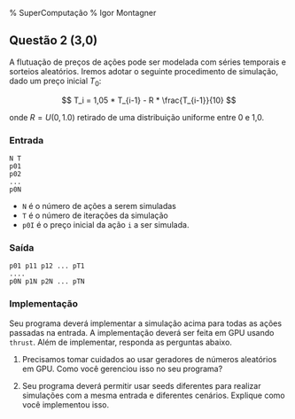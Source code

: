 % SuperComputação
% Igor Montagner

## Questão 2 (3,0)

A flutuação de preços de ações pode ser modelada com séries temporais e sorteios aleatórios. Iremos adotar o seguinte procedimento de simulação, dado um preço inicial $T_0$:

$$
T_i = 1,05 * T_{i-1} - R * \frac{T_{i-1}}{10} 
$$

onde $R = U(0, 1.0)$ retirado de uma distribuição uniforme entre 0 e 1,0.  

### Entrada

```
N T
p01 
p02
...
p0N
```

* `N` é o número de ações a serem simuladas
* `T` é o número de iterações da simulação
* `p0I` é o preço inicial da ação `i`  a ser simulada. 

### Saída

```
p01 p11 p12 ... pT1
....
p0N p1N p2N ... pTN
```

### Implementação

Seu programa deverá implementar a simulação acima para todas as ações passadas na entrada. A implementação deverá ser feita em GPU usando `thrust`. Além de implementar, responda as perguntas abaixo.

1. Precisamos tomar cuidados ao usar geradores de números aleatórios em GPU. Como você gerenciou isso no seu programa?


1. Seu programa deverá permitir usar seeds diferentes para realizar simulações com a mesma entrada e diferentes cenários. Explique como você implementou isso.



